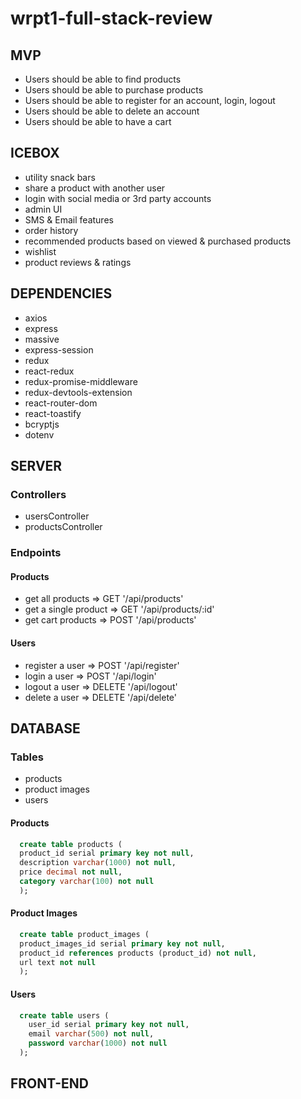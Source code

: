 # wrpt1-full-stack-review

## MVP
- Users should be able to find products
- Users should be able to purchase products
- Users should be able to register for an account, login, logout
- Users should be able to delete an account
- Users should be able to have a cart

## ICEBOX
- utility snack bars
- share a product with another user
- login with social media or 3rd party accounts
- admin UI
- SMS & Email features
- order history
- recommended products based on viewed & purchased products
- wishlist
- product reviews & ratings

## DEPENDENCIES
- axios
- express
- massive
- express-session
- redux
- react-redux
- redux-promise-middleware
- redux-devtools-extension
- react-router-dom
- react-toastify
- bcryptjs
- dotenv

## SERVER

### Controllers
- usersController
- productsController

### Endpoints

#### Products
- get all products => GET '/api/products'
- get a single product => GET '/api/products/:id'
- get cart products => POST '/api/products'

#### Users
- register a user => POST '/api/register'
- login a user => POST '/api/login'
- logout a user => DELETE '/api/logout'
- delete a user => DELETE '/api/delete'

## DATABASE

### Tables
- products
- product images
- users

#### Products
``` SQL
  create table products (
  product_id serial primary key not null,
  description varchar(1000) not null,
  price decimal not null,
  category varchar(100) not null
  );
```

#### Product Images
``` SQL
  create table product_images (
  product_images_id serial primary key not null,
  product_id references products (product_id) not null,
  url text not null
  );
```

#### Users
``` SQL
  create table users (
    user_id serial primary key not null,
    email varchar(500) not null,
    password varchar(1000) not null
  );
```

## FRONT-END
